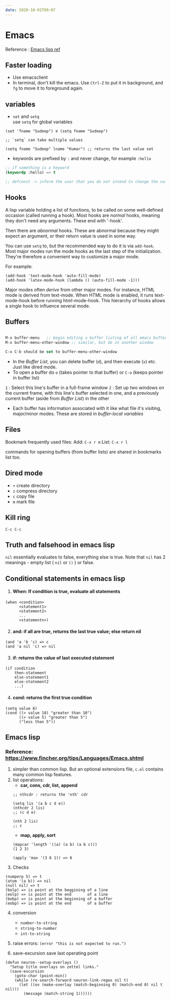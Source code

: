 ```yaml
---
date: 2020-10-01T09:07
---
```


# Emacs

Reference : [Emacs lisp ref](https://www.gnu.org/software/emacs/manual/html_node/elisp/index.html#SEC_Contents)

## Faster loading

- Use emacsclient
- In terminal, don't kill the emacs. Use `Ctrl-Z` to put it in background, and `fg` to move it to foreground again.

## variables

- `set` and `setq` \
use `setq` for global variables 
```emacs lisp
(set 'fname "Sudeep") ⩸ (setq fname "Sudeep")

;; `setq` can take multiple values

(setq fname "Sudeep" lname "Kumar") ;; returns the last value set
```

- keywords are prefixed by `:` and never change, for example `:hello`
```lisp
;; if something is a keyword
(keywordp :hello) => t

;; defconst -> inform the user that you do not intend to change the value, however it's not enforced
```

## Hooks

A lisp variable holding a list of functions, to be called on some well-defined occasion 
(called running a hook). Most hooks are *normal* hooks, meaning they don't need any arguments.
These end with '-hook'.

Then there are *abnormal* hooks. These are abnormal because they might expect an argument, or
their return value is used in some way.

You can use `setq` to, but the recommended way to do it is via `add-hook`. Most major modes run 
the mode hooks as the last step of the initialization. They're therefore a convenient way
to customize a major mode.

For example:
```
(add-hook 'text-mode-hook 'auto-fill-mode)
(add-hook 'latex-mode-hook (lambda () (auto-fill-mode -1)))

```

Major modes often *derive* from other major modes. For instance, HTML mode is derived 
from text-mode. When HTML mode is enabled, it runs text-mode-hook before running
html-mode-hook. This hierarchy of hooks allows a single hook to influence several mode.

## Buffers

```lisp

M-x buffer-menu   ;; begin editing a buffer listing of all emacs buffer
M-x buffer-menu-other-window ;; similar, but do in another window

C-x C-b should be set to buffer-menu-other-window
```

- In the *Buffer List*, you can delete buffer (`d`), and then execute (`x`) etc. Just like dired mode.
- To open a buffer do `o` (takes pointer to that buffer) or `C-o` (keeps pointer in buffer list)


`1` : Select this line's buffer in a full-frame window
`2` : Set up two windows on the current frame, with this line's buffer selected in one, and a previously current buffer (aside from *Buffer List*) in the other


- Each buffer has information associated with it like what file it's visiting, major/minor modes. These are stored in *buffer-local variables*


## Files

Bookmark frequently used files:
Add: `C-x r m`
List: `C-x r l`

commands for opening buffers (from buffer lists) are shared in bookmarks list too.


## Dired mode

- `+` create directory
- `z` compress directory
- `c` copy file
- `m` mark file

## Kill ring
`C-c C-c`

## Truth and falsehood in emacs lisp

`nil` essentially evaluates to false, everything else is true. Note that `nil` has 2 meanings - empty list ( `nil` or `()` ) or false.

## Conditional statements in emacs lisp

1. #### When: If condition is true, evaluate all statements
```emacs lisp
(when <condition>
      <statement1>
      <statement2>
      ...
      <statementn>)
```
2. #### and: if all are true, returns the last true value; else return nil
```emacs lisp
(and 'a 'b 'c) => c
(and 'a nil 'c) => nil
```

3. #### if: returns the value of last executed statement
```emacs lisp
(if condition 
    then-statement
    else-statement1
    else-statement2
    ...)

```

4. #### cond: returns the first true condition
```emacs lisp
(setq value 6)
(cond ((> value 10) "greater than 10")
      ((> value 5) "greater than 5")
      ("less than 5"))
```



## Emacs lisp

### Reference: https://www.fincher.org/tips/Languages/Emacs.shtml

1. simpler than common lisp. But an optional extensions file, `c.el` contains many common lisp features.
2. list operations: 
   - **car, cons, cdr, list, append**
   ```
   ;; nthcdr : returns the 'nth' cdr
   
   (setq lis '(a b c d e))
   (nthcdr 2 lis)
   ;; (c d e)
   
   (nth 2 lis)
   ;; c
   
   ```
    - **map, apply, sort**
    ```
    (mapcar 'length '((a) (a b) (a b c)))
    (1 2 3)
    
    (apply 'max '(3 6 1)) => 6
    ```
3. Checks

```emacs lisp
(numperp 5) => t
(atom '(a b)) => nil
(null nil) => t
(bolp) => is point at the beggining of a line
(eolp) => is point at the end       of a line
(bobp) => is point at the beginning of a buffer
(eobp) => is point at the end       of a buffer
```


4. conversion
   - `number-to-string`
   - `string-to-number`
   - `int-to-string`

5. raise errors: `(error "this is not expected to run.")`

6. save-excursion
save last operating point  
```
(defun neuron--setup-overlays ()
  "Setup title overlays on zettel links."
  (save-excursion
    (goto-char (point-min))
    (while (re-search-forward neuron-link-regex nil t)
      (let ((ov (make-overlay (match-beginning 0) (match-end 0) nil t nil)))
        (message (match-string 1))))))
```
